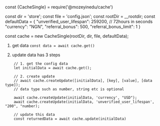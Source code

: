 const {CacheSingle} = require('@mozeyinedu/cache')

const dir = 'store';
const file = 'config.json';
const rootDir = __rootdir;
const defaultData = {
    "unverified_user_lifespan": 259200, // 72hours in seconds
    "currency": "NGN",
    "referral_bonus": 500,
    "referral_bonus_limit": 1
}

const cache = new CacheSingle(rootDir, dir, file, defaultData);

1. get data
`const data = await cache.get()`

2. update data
has 3 steps

```
    // 1. get the config data
    let initialData = await cache.get();

    // 2. create update
    // await cache.createUpdate([initialData], [key], [value], [data type]);
    // data type such as number, string etc is optional

    await cache.createUpdate(initialData, 'currency', "USD");
    await cache.createUpdate(initialData, 'unverified_user_lifespan', "200", "number);

    // update this data
    const returnedData = await cache.update(initialData)
```

